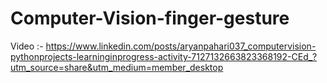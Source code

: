 # Computer-Vision-finger-gesture
Video :- https://www.linkedin.com/posts/aryanpahari037_computervision-pythonprojects-learninginprogress-activity-7127132663823368192-CEd_?utm_source=share&utm_medium=member_desktop
